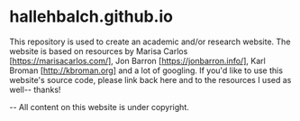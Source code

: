 # hallehbalch.github.io
 
This repository is used to create an academic and/or research website. 
The website is based on resources by Marisa Carlos [https://marisacarlos.com/], Jon Barron [https://jonbarron.info/], Karl Broman [http://kbroman.org] and a lot of googling. If you'd like to use this website's source code, please link back here and to the resources I used as well-- thanks!

-- 
All content on this website is under copyright. 
